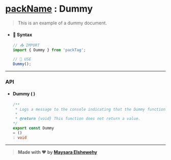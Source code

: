 # [packName](../../../README.md) : Dummy

>  This is an example of a dummy document.

- #### 🌟 Syntax


    ```ts
    // 📥 IMPORT
    import { Dummy } from 'packTag';

    // 🌠 USE
    Dummy();
    ```

---

### API

- #### Dummy ( )

    ```ts
    /**
     * Logs a message to the console indicating that the Dummy function was called.
     *
     * @return {void} This function does not return a value.
    */
    export const Dummy
    = ()
    : void
    ```

---

> **Made with ❤ by [Maysara Elshewehy](https://github.com/Maysara-Elshewehy)**
